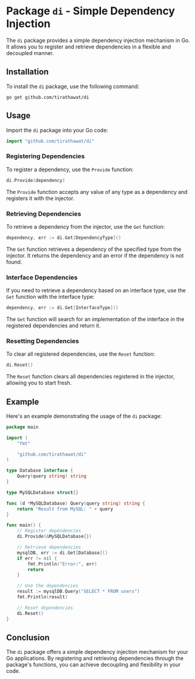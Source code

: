 # Package `di` - Simple Dependency Injection

The `di` package provides a simple dependency injection mechanism in Go. It allows you to register and retrieve dependencies in a flexible and decoupled manner.

## Installation

To install the `di` package, use the following command:

```
go get github.com/tirathawat/di
```

## Usage

Import the `di` package into your Go code:

```go
import "github.com/tirathawat/di"
```

### Registering Dependencies

To register a dependency, use the `Provide` function:

```go
di.Provide(dependency)
```

The `Provide` function accepts any value of any type as a dependency and registers it with the injector.

### Retrieving Dependencies

To retrieve a dependency from the injector, use the `Get` function:

```go
dependency, err := di.Get[DependencyType]()
```

The `Get` function retrieves a dependency of the specified type from the injector. It returns the dependency and an error if the dependency is not found.

### Interface Dependencies

If you need to retrieve a dependency based on an interface type, use the `Get` function with the interface type:

```go
dependency, err := di.Get[InterfaceType]()
```

The `Get` function will search for an implementation of the interface in the registered dependencies and return it.

### Resetting Dependencies

To clear all registered dependencies, use the `Reset` function:

```go
di.Reset()
```

The `Reset` function clears all dependencies registered in the injector, allowing you to start fresh.

## Example

Here's an example demonstrating the usage of the `di` package:

```go
package main

import (
	"fmt"

	"github.com/tirathawat/di"
)

type Database interface {
	Query(query string) string
}

type MySQLDatabase struct{}

func (d *MySQLDatabase) Query(query string) string {
	return "Result from MySQL: " + query
}

func main() {
	// Register dependencies
	di.Provide(&MySQLDatabase{})

	// Retrieve dependencies
	mysqlDB, err := di.Get[Database]()
	if err != nil {
		fmt.Println("Error:", err)
		return
	}

	// Use the dependencies
	result := mysqlDB.Query("SELECT * FROM users")
	fmt.Println(result)

	// Reset dependencies
	di.Reset()
}
```

## Conclusion

The `di` package offers a simple dependency injection mechanism for your Go applications. By registering and retrieving dependencies through the package's functions, you can achieve decoupling and flexibility in your code.
